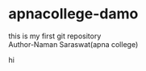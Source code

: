 # apnacollege-damo
this is my first git repository
<br>
Author-Naman Saraswat(apna college)
<p>hi</p>

